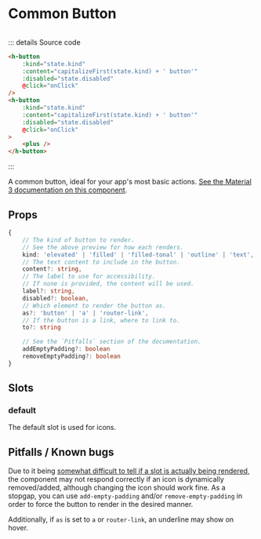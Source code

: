 # Common Button

<script setup>
import { HButton } from '../../src/'
import Preview from '../Preview.vue'
import Plus from '~icons/mdi/plus'
import AddUser from '~icons/mdi/account-multiple-plus'

const previewOptions = {
    disabled: {
        kind: 'bool',
        default: false,
        label: 'Disabled'
    },
    kind: {
        kind: 'select',
        default: 'filled',
        label: 'Kind',
        options: [
            {
                value: 'filled',
                label: 'Filled'
            },
            {
                value: 'filled-tonal',
                label: 'Filled tonal'
            },
            {
                value: 'elevated',
                label: 'Elevated'
            },
            {
                value: 'outline',
                label: 'Outline'
            },
            {
                value: 'text',
                label: 'Text'
            }
        ]
    }
}
const onClick = () => alert('hey!')

const capitalizeFirst = s =>
    s.charAt(0).toUpperCase() + s.slice(1).replace('-', ' ')
</script>

<preview :options="previewOptions" v-slot="{ state }">
    <div style="display: flex; flex-direction: row; gap: 1rem;">
        <h-button
            :kind="state.kind"
            :content="capitalizeFirst(state.kind) + ' button'"
            :disabled="state.disabled"
            @click="onClick"
        />
        <h-button
            :kind="state.kind"
            :content="capitalizeFirst(state.kind) + ' button'"
            :disabled="state.disabled"
            @click="onClick"
        >
            <plus />
        </h-button>
    </div>
</preview>

::: details Source code

```html
<h-button
    :kind="state.kind"
    :content="capitalizeFirst(state.kind) + ' button'"
    :disabled="state.disabled"
    @click="onClick"
/>
<h-button
    :kind="state.kind"
    :content="capitalizeFirst(state.kind) + ' button'"
    :disabled="state.disabled"
    @click="onClick"
>
    <plus />
</h-button>
```

:::

A common button, ideal for your app's most basic actions.
[See the Material 3 documentation on this component][m3-button].

## Props

```ts
{
    // The kind of button to render.
    // See the above preview for how each renders.
    kind: 'elevated' | 'filled' | 'filled-tonal' | 'outline' | 'text',
    // The text content to include in the button.
    content?: string,
    // The label to use for accessibility.
    // If none is provided, the content will be used.
    label?: string,
    disabled?: boolean,
    // Which element to render the button as.
    as?: 'button' | 'a' | 'router-link',
    // If the button is a link, where to link to.
    to?: string

    // See the `Pitfalls` section of the documentation.
    addEmptyPadding?: boolean
    removeEmptyPadding?: boolean
}
```

## Slots

### default

The default slot is used for icons.

## Pitfalls / Known bugs

Due to it being
[somewhat difficult to tell if a slot is actually being rendered][vuejs-4733],
the component may not respond correctly if an icon is dynamically removed/added,
although changing the icon should work fine. As a stopgap, you can use
`add-empty-padding` and/or `remove-empty-padding` in order to force the button
to render in the desired manner.

Additionally, if `as` is set to `a` or `router-link`, an underline may show
on hover.

[vuejs-4733]: https://github.com/vuejs/core/issues/4733
[m3-button]: https://m3.material.io/components/buttons/overview